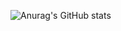 ![Anurag's GitHub stats](https://github-readme-stats.vercel.app/api?username=ElisaBluebell&show_icons=true&theme=merko)

<!--
### Hi there 👋
**ElisaBluebell/ElisaBluebell** is a ✨ _special_ ✨ repository because its `README.md` (this file) appears on your GitHub profile.

Here are some ideas to get you started:

- 🔭 I’m currently working on ...
- 🌱 I’m currently learning ...
- 👯 I’m looking to collaborate on ...
- 🤔 I’m looking for help with ...
- 💬 Ask me about ...
- 📫 How to reach me: ...
- 😄 Pronouns: ...
- ⚡ Fun fact: ...
-->

